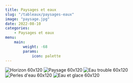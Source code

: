 ```yaml
---
title: Paysages et eaux
slug: "/tableaux/paysages-eaux"
image: "paysage.jpg"
date: 2022-08-10
categories:
    - Paysages et eaux
menu:
    main: 
        weight: -68
        params:
            icon: palette
---
```


![Horizon 60x120](horizon.jpg) ![Paysage 60x120](paysage.jpg) ![Eau trouble 60x120](eau-trouble.jpg) ![Perles d'eau 60x120](perles-d-eau.jpg) ![Eau et glace 60x120](eau-et-glace.jpg)
